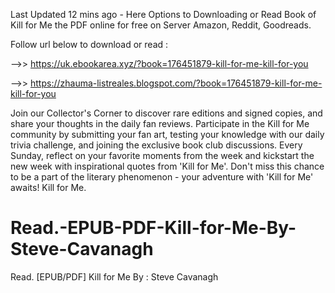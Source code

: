 Last Updated 12 mins ago - Here Options to Downloading or Read Book of Kill for Me the PDF online for free on Server Amazon, Reddit, Goodreads.
 
Follow url below to download or read :
 
-->> https://uk.ebookarea.xyz/?book=176451879-kill-for-me-kill-for-you
 
-->> https://zhauma-listreales.blogspot.com/?book=176451879-kill-for-me-kill-for-you
 
Join our Collector's Corner to discover rare editions and signed copies, and share your thoughts in the daily fan reviews.
Participate in the Kill for Me community by submitting your fan art, testing your knowledge with our daily trivia challenge, and joining the exclusive book club discussions.
Every Sunday, reflect on your favorite moments from the week and kickstart the new week with inspirational quotes from 'Kill for Me'. Don't miss this chance to be a part of the literary phenomenon - your adventure with 'Kill for Me' awaits! Kill for Me.
# Read.-EPUB-PDF-Kill-for-Me-By-Steve-Cavanagh
Read. [EPUB/PDF] Kill for Me By : Steve Cavanagh
